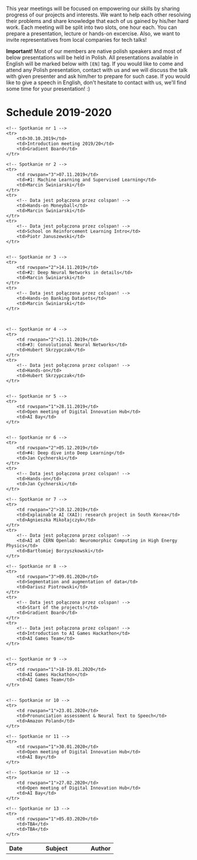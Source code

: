 This year meetings will be focused on empowering our skills by sharing progress of our projects and interests.
 We want to help each other resolving their problems and share knowledge that each of us gained by his/her hard work.
 Each meeting will be split into two slots, one hour each. You can prepare a presentation, lecture or hands-on
 excercise. Also, we want to invite representatives from local companies for tech talks!

**Important!** Most of our members are native polish speakers and most of below presentations will be held in Polish.
 All presentations available in English will be marked below with `[EN]` tag. If you would like to come and attend
 any Polish presentation, contact with us and we will discuss the talk with given presenter and ask him/her to prepare
 for such case. If you would like to give a speech in English, don't hesitate to contact with us, we'll find some time
 for your presentation! :)

# Schedule 2019-2020

<table>
    <tr>
        <th style="width:18%;">Date</th>
        <th style="width:58%;">Subject</th>
        <th style="width:29%;">Author</th>
    </tr>

    <!-- Spotkanie nr 1 -->
    <tr>
        <td>30.10.2019</td>
        <td>Introduction meeting 2019/20</td>
        <td>Gradient Board</td>
    </tr>

    <!-- Spotkanie nr 2 -->
    <tr>
        <td rowspan="3">07.11.2019</td>
        <td>#1: Machine Learning and Supervised Learning</td>
        <td>Marcin Świniarski</td>
    </tr>
    <tr>
        <!-- Data jest połączona przez colspan! -->
        <td>Hands-on Moneyball</td>
        <td>Marcin Świniarski</td>
    </tr>
	<tr>
        <!-- Data jest połączona przez colspan! -->
        <td>School on Reinforcement Learning Intro</td>
        <td>Piotr Januszewski</td>
    </tr>


    <!-- Spotkanie nr 3 -->
    <tr>
        <td rowspan="2">14.11.2019</td>
        <td>#2: Deep Neural Networks in details</td>
        <td>Marcin Świniarski</td>
    </tr>
	<tr>
        <!-- Data jest połączona przez colspan! -->
        <td>Hands-on Banking Datasets</td>
        <td>Marcin Świniarski</td>
    </tr>



    <!-- Spotkanie nr 4 -->
    <tr>
        <td rowspan="2">21.11.2019</td>
        <td>#3: Convolutional Neural Networks</td>
        <td>Hubert Skrzypczak</td>
    </tr>
    <tr>
        <!-- Data jest połączona przez colspan! -->
        <td>Hands-on</td>
        <td>Hubert Skrzypczak</td>
    </tr>


    <!-- Spotkanie nr 5 -->
    <tr>
        <td rowspan="1">28.11.2019</td>
        <td>Open meeting of Digital Innovation Hub</td>
        <td>AI Bay</td>
    </tr>


    <!-- Spotkanie nr 6 -->
    <tr>
        <td rowspan="2">05.12.2019</td>
        <td>#4: Deep dive into Deep Learning</td>
        <td>Jan Cychnerski</td>
    </tr>
    <tr>
        <!-- Data jest połączona przez colspan! -->
        <td>Hands-on</td>
        <td>Jan Cychnerski</td>
    </tr>
	
	<!-- Spotkanie nr 7 -->
    <tr>
        <td rowspan="2">10.12.2019</td>
        <td>Explainable AI (XAI): research project in South Korea</td>
        <td>Agnieszka Mikołajczyk</td>
    </tr>
    <tr>
        <!-- Data jest połączona przez colspan! -->
        <td>AI at CERN Openlab: Neuromorphic Computing in High Energy Physics</td>
        <td>Bartłomiej Borzyszkowski</td>
    </tr>
	
	<!-- Spotkanie nr 8 -->
	<tr>
        <td rowspan="3">09.01.2020</td>
        <td>Segmentation and augmentation of data</td>
        <td>Dariusz Piotrowski</td>
    </tr>
	<tr>
        <!-- Data jest połączona przez colspan! -->
        <td>Start of the projects!</td>
        <td>Gradient Board</td>
    </tr>
	<tr>
        <!-- Data jest połączona przez colspan! -->
        <td>Introduction to AI Games Hackathon</td>
        <td>AI Games Team</td>
    </tr>
    
	
	<!-- Spotkanie nr 9 -->
    <tr>
        <td rowspan="1">18-19.01.2020</td>
        <td>AI Games Hackathon</td>
        <td>AI Games Team</td>
    </tr>
	

	<!-- Spotkanie nr 10 -->
	<tr>
        <td rowspan="1">23.01.2020</td>
        <td>Pronunciation assessment & Neural Text to Speech</td>
        <td>Amazon Poland</td>
    </tr>

	<!-- Spotkanie nr 11 -->
    <tr>
        <td rowspan="1">30.01.2020</td>
        <td>Open meeting of Digital Innovation Hub</td>
        <td>AI Bay</td>
    </tr>
	
	<!-- Spotkanie nr 12 -->
    <tr>
        <td rowspan="1">27.02.2020</td>
        <td>Open meeting of Digital Innovation Hub</td>
        <td>AI Bay</td>
    </tr>
	
	<!-- Spotkanie nr 13 -->
    <tr>
        <td rowspan="1">05.03.2020</td>
        <td>TBA</td>
        <td>TBA</td>
    </tr>


</table>

